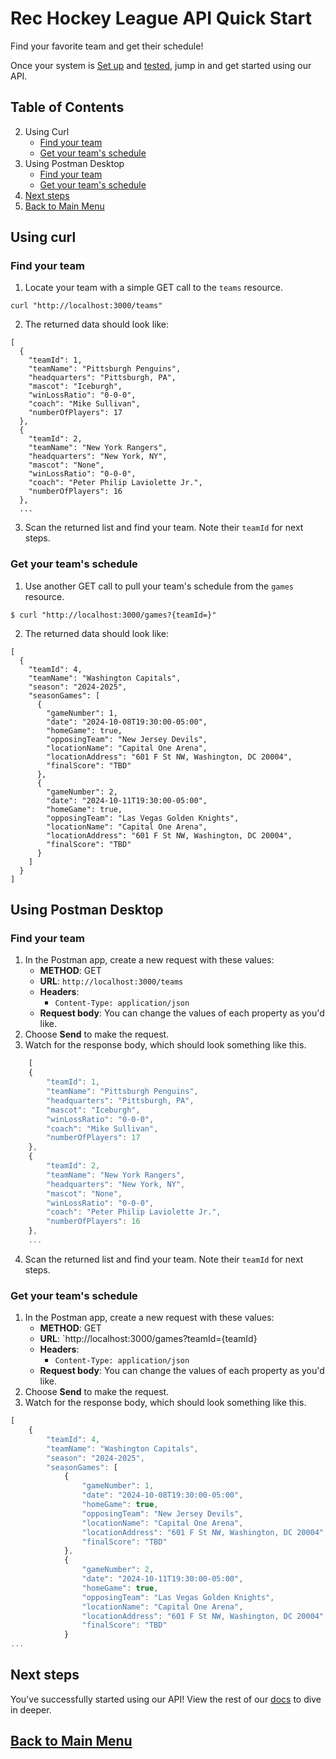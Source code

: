 # Rec Hockey League API Quick Start

Find your favorite team and get their schedule!

Once your system is [Set up](prerequisites.md) and [tested](test-system.md), jump in and get started using our API.

## Table of Contents
2. Using Curl
    - [Find your team](#1)
    - [Get your team's schedule](#2)
3. Using Postman Desktop
    - [Find your team](#3)
    - [Get your team's schedule](#4)
4. [Next steps](#5)
5. [Back to Main Menu](nav.md)

## Using curl

<a id="1"></a>
### Find your team

1. Locate your team with a simple GET call to the `teams` resource.

```shell
curl "http://localhost:3000/teams"
```
2. The returned data should look like:
```shell
[
  {
    "teamId": 1,
    "teamName": "Pittsburgh Penguins",
    "headquarters": "Pittsburgh, PA",
    "mascot": "Iceburgh",
    "winLossRatio": "0-0-0",
    "coach": "Mike Sullivan",
    "numberOfPlayers": 17
  },
  {
    "teamId": 2,
    "teamName": "New York Rangers",
    "headquarters": "New York, NY",
    "mascot": "None",
    "winLossRatio": "0-0-0",
    "coach": "Peter Philip Laviolette Jr.",
    "numberOfPlayers": 16
  },
  ...
```

3. Scan the returned list and find your team. Note their `teamId` for next steps.

<a id="2"></a>
### Get your team's schedule
1. Use another GET call to pull your team's schedule from the `games` resource.

```shell
$ curl "http://localhost:3000/games?{teamId=}"
```
2. The returned data should look like:

```shell
[
  {
    "teamId": 4,
    "teamName": "Washington Capitals",
    "season": "2024-2025",
    "seasonGames": [
      {
        "gameNumber": 1,
        "date": "2024-10-08T19:30:00-05:00",
        "homeGame": true,
        "opposingTeam": "New Jersey Devils",
        "locationName": "Capital One Arena",
        "locationAddress": "601 F St NW, Washington, DC 20004",
        "finalScore": "TBD"
      },
      {
        "gameNumber": 2,
        "date": "2024-10-11T19:30:00-05:00",
        "homeGame": true,
        "opposingTeam": "Las Vegas Golden Knights",
        "locationName": "Capital One Arena",
        "locationAddress": "601 F St NW, Washington, DC 20004",
        "finalScore": "TBD"
      }
    ]
  }
]
```

## Using Postman Desktop

<a id="3"></a>
### Find your team

1. In the Postman app, create a new request with these values:
    * **METHOD**: GET
    * **URL**: `http://localhost:3000/teams`
    * **Headers**:
        * `Content-Type: application/json`
    * **Request body**:
        You can change the values of each property as you'd like.
2. Choose **Send** to make the request.
3. Watch for the response body, which should look something like this. 

```js
    [
    {
        "teamId": 1,
        "teamName": "Pittsburgh Penguins",
        "headquarters": "Pittsburgh, PA",
        "mascot": "Iceburgh",
        "winLossRatio": "0-0-0",
        "coach": "Mike Sullivan",
        "numberOfPlayers": 17
    },
    {
        "teamId": 2,
        "teamName": "New York Rangers",
        "headquarters": "New York, NY",
        "mascot": "None",
        "winLossRatio": "0-0-0",
        "coach": "Peter Philip Laviolette Jr.",
        "numberOfPlayers": 16
    },
    ...
```
4. Scan the returned list and find your team. Note their `teamId` for next steps.

<a id="4"></a>
### Get your team's schedule

1. In the Postman app, create a new request with these values:
    * **METHOD**: GET
    * **URL**: `http://localhost:3000/games?teamId={teamId}
    * **Headers**:
        * `Content-Type: application/json`
    * **Request body**:
        You can change the values of each property as you'd like.
2. Choose **Send** to make the request.
3. Watch for the response body, which should look something like this. 
```js
[
    {
        "teamId": 4,
        "teamName": "Washington Capitals",
        "season": "2024-2025",
        "seasonGames": [
            {
                "gameNumber": 1,
                "date": "2024-10-08T19:30:00-05:00",
                "homeGame": true,
                "opposingTeam": "New Jersey Devils",
                "locationName": "Capital One Arena",
                "locationAddress": "601 F St NW, Washington, DC 20004",
                "finalScore": "TBD"
            },
            {
                "gameNumber": 2,
                "date": "2024-10-11T19:30:00-05:00",
                "homeGame": true,
                "opposingTeam": "Las Vegas Golden Knights",
                "locationName": "Capital One Arena",
                "locationAddress": "601 F St NW, Washington, DC 20004",
                "finalScore": "TBD"
            }
...
```

<a id="5"></a>
## Next steps

You've successfully started using our API! View the rest of our [docs](nav.md) to dive in deeper.

## [Back to Main Menu](nav.md)